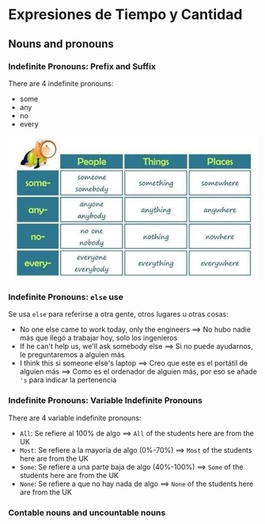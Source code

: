 # Expresiones de Tiempo y Cantidad

## Nouns and pronouns

### Indefinite Pronouns: Prefix and Suffix

There are 4 indefinite pronouns:

- some
- any
- no
- every


![Indefinite Pronouns](assets/indefinite_pronouns.jpg)


### Indefinite Pronouns: `else` use

Se usa `else` para referirse a otra gente, otros lugares u otras cosas:

 + No one else came to work today, only the engineers  ==>  No hubo nadie más que llegó a trabajar hoy, solo los ingenieros
 + If he can't help us, we'll ask somebody else  ==>  Si no puede ayudarnos, le preguntaremos a alguien más
 + I think this si someone else's laptop  ==>  Creo que este es el portátil de alguien más  ==>  Como es el ordenador de alguien más, por eso se añade `'s` para indicar la pertenencia

### Indefinite Pronouns: Variable Indefinite Pronouns

There are 4 variable indefinite pronouns:

- `All`: Se refiere al 100% de algo  ==>  `All` of the students here are from the UK
- `Most`: Se refiere a la mayoría de algo (0%-70%)  ==>  `Most` of the students here are from the UK
- `Some`: Se refiere a una parte baja de algo (40%-100%)  ==>  `Some` of the students here are from the UK
- `None`: Se refiere a que no hay nada de algo  ==>  `None` of the students here are from the UK

### Contable nouns and uncountable nouns
